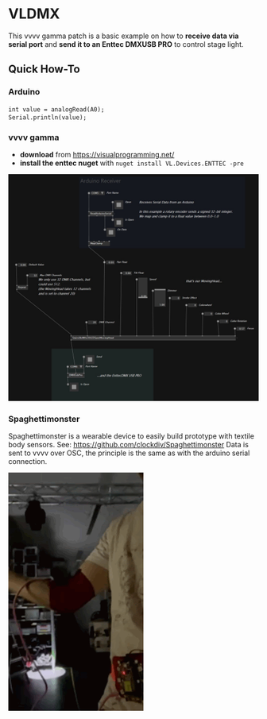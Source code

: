 # VLDMX

This vvvv gamma patch is a basic example on how to **receive data via serial port** and **send it to an Enttec DMXUSB PRO** to control stage light.

## Quick How-To
### Arduino
```
int value = analogRead(A0);
Serial.println(value);
```

### vvvv gamma
* **download** from https://visualprogramming.net/
* **install the enttec nuget** with `nuget install VL.Devices.ENTTEC -pre`

![](img/Screenshot01.jpg)

### Spaghettimonster
Spaghettimonster is a wearable device to easily build prototype with textile body sensors. See: https://github.com/clockdiv/Spaghettimonster
Data is sent to vvvv over OSC, the principle is the same as with the arduino serial connection.

![](img/SM2DMX.gif)
